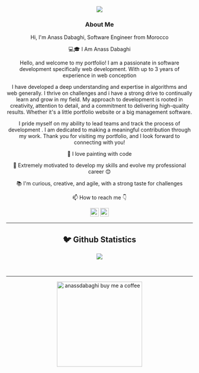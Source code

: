 <!--<img align="right" src="https://visitor-badge.laobi.icu/badge?page_id=Dabaghi-anass/Dabaghi-anass" alt="anassdabaghi">-->
<span></span> 
<h1 align="center">
  <a href="https://git.io/typing-svg">
    <img src="https://readme-typing-svg.herokuapp.com/?lines=This+is+Anass+Dabaghi;Welcome+To+My+Profile;Enjoy+Your+Time+%F0%9F%91%8B&center=true&size=30">
  </a>
</h1>
   
###  <p align="center">About Me</p>
<p align="center">
  <p align="center">Hi, I'm Anass Dabaghi, Software Engineer from Morocco</p>

  <p align="center">💻🎓 I Am Anass Dabaghi</p>
  <p align="center">Hello, and welcome to my portfolio! I am a passionate in software development specifically web development. With up to 3 years of experience in web conception
</p>
<p align="center">
I have developed a deep understanding and expertise in algorithms and web generally. I thrive on challenges and i have a strong drive to continually learn and grow in my field. My approach to development is rooted in creativity, attention to detail, and a commitment to delivering high-quality results. Whether it's a little portfolio website or a big management software.
</p>
<p align="center">I pride myself on my ability to lead teams and track the process of development . I am dedicated to making a meaningful contribution through my work. Thank you for visiting my portfolio, and I look forward to connecting with you!</p>

  <p align="center">🎨 I love painting with code</p>

  <p align="center">🚀 Extremely motivated to develop my skills and evolve my professional career 😊</p>

  <p align="center">📚 I'm curious, creative, and agile, with a strong taste for challenges</p>

  <p align="center">📫 How to reach me 👇</p>
</p>
<p align="center"> <a href="https://www.linkedin.com/in/anass-dabaghi-5a51141b6/"><img src="https://img.shields.io/badge/linkedin-%230077B5.svg?&style=for-the-badge&logo=linkedin&logoColor=white" height=23></a> <a href="https://anass-dabaghi.vercel.app/"><img src="https://img.shields.io/badge/my_portfolio-anass-yellow.svg?logo=data:image/svg+xml;base64,PHN2ZyB3aWR0aD0iMTYzIiBoZWlnaHQ9IjE0MSIgdmlld0JveD0iMCAwIDE2MyAxNDEiIGZpbGw9Im5vbmUiIHhtbG5zPSJodHRwOi8vd3d3LnczLm9yZy8yMDAwL3N2ZyI+CjxwYXRoIGQ9Ik04MS41IDBMMTIyLjI1IDcwLjVMMTYzIDE0MUg4MS41SDBMNDAuNzUgNzAuNUw4MS41IDBaIiBmaWxsPSIjRkZDMjAwIi8+CjxwYXRoIGQ9Ik04MS41IDU4TDEwNS43NSA5OS41TDEzMCAxNDFIODEuNUgzM0w1Ny4yNSA5OS41TDgxLjUgNThaIiBmaWxsPSJibGFjayIvPgo8L3N2Zz4K" height=23></a>
<hr>

<h2  align="center">🐦 Github Statistics </h2>
<p align="center">
<img src="https://github-readme-stats-sigma-five.vercel.app/api?username=Dabaghi-Anass&show_icons=true&theme=tokyonight">
</p>
<br/>

<hr>
<p align="center">
  <a href="https://www.buymeacoffee.com/anassdabaghi" target="_blank" ><img src="https://www.buymeacoffee.com/assets/img/custom_images/yellow_img.png" alt="anassdabaghi buy me a coffee" width="230"></a>
</p>
<span style="padding : 2rem"></span>

